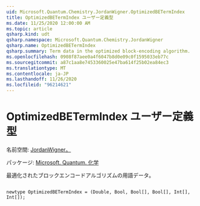 ```yaml
---
uid: Microsoft.Quantum.Chemistry.JordanWigner.OptimizedBETermIndex
title: OptimizedBETermIndex ユーザー定義型
ms.date: 11/25/2020 12:00:00 AM
ms.topic: article
qsharp.kind: udt
qsharp.namespace: Microsoft.Quantum.Chemistry.JordanWigner
qsharp.name: OptimizedBETermIndex
qsharp.summary: Term data in the optimized block-encoding algorithm.
ms.openlocfilehash: 0908f87aee0a4f6047b8d0e09c0f1595033eb77c
ms.sourcegitcommit: a87c1aa8e7453360025e47ba614f25b02ea84ec3
ms.translationtype: MT
ms.contentlocale: ja-JP
ms.lasthandoff: 11/26/2020
ms.locfileid: "96214621"
---
```

# <a name="optimizedbetermindex-user-defined-type"></a>OptimizedBETermIndex ユーザー定義型

名前空間: [JordanWigner。](xref:Microsoft.Quantum.Chemistry.JordanWigner)

パッケージ: [Microsoft. Quantum. 化学](https://nuget.org/packages/Microsoft.Quantum.Chemistry)


最適化されたブロックエンコードアルゴリズムの用語データ。

```qsharp

newtype OptimizedBETermIndex = (Double, Bool, Bool[], Bool[], Int[], Int[]);
```

